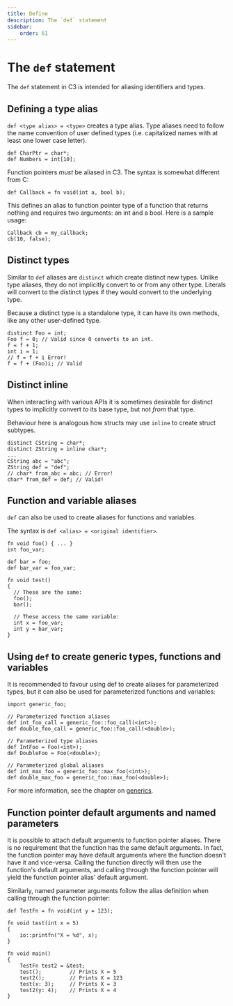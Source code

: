 ```yaml
---
title: Define
description: The `def` statement
sidebar:
    order: 61
---
```


# The `def` statement

The `def` statement in C3 is intended for aliasing identifiers and types.

## Defining a type alias

`def <type alias> = <type>` creates a type alias. Type aliases need to follow the name convention of user defined types (i.e. capitalized
names with at least one lower case letter).

```c3
def CharPtr = char*;
def Numbers = int[10];
```

Function pointers _must_ be aliased in C3. The syntax is somewhat different from C:

```c3
def Callback = fn void(int a, bool b);
```

This defines an alias to function pointer type of a function that returns nothing and requires two arguments: an int and a bool. Here is a sample usage:

```c3
Callback cb = my_callback;
cb(10, false);
```

## Distinct types

Similar to `def` aliases are `distinct` which create distinct new types. Unlike type aliases,
they do not implicitly convert to or from any other type.
Literals will convert to the distinct types if they would convert to the underlying type.

Because a distinct type is a standalone type, it can have its own methods, like any other user-defined type.

```c3
distinct Foo = int;
Foo f = 0; // Valid since 0 converts to an int.
f = f + 1;
int i = 1;
// f = f + i Error!
f = f + (Foo)i; // Valid
```

## Distinct inline

When interacting with various APIs it is sometimes desirable for distinct types to implicitly convert *to* 
its base type, but not *from* that type.

Behaviour here is analogous how structs may use `inline` to create struct subtypes.

```c3
distinct CString = char*;
distinct ZString = inline char*;
...
CString abc = "abc";
ZString def = "def";
// char* from_abc = abc; // Error!
char* from_def = def; // Valid!
```

## Function and variable aliases

`def` can also be used to create aliases for functions and variables.

The syntax is `def <alias> = <original identifier>`.

```c3
fn void foo() { ... }
int foo_var;

def bar = foo;
def bar_var = foo_var;

fn void test() 
{
  // These are the same:
  foo();
  bar();
  
  // These access the same variable:
  int x = foo_var;
  int y = bar_var;
}  
```

## Using `def` to create generic types, functions and variables

It is recommended to favour using def to create aliases for parameterized types, but it can also be used for parameterized functions and variables:

```c3
import generic_foo;

// Parameterized function aliases
def int_foo_call = generic_foo::foo_call(<int>);
def double_foo_call = generic_foo::foo_call(<double>);

// Parameterized type aliases
def IntFoo = Foo(<int>);
def DoubleFoo = Foo(<double>);

// Parameterized global aliases
def int_max_foo = generic_foo::max_foo(<int>);
def double_max_foo = generic_foo::max_foo(<double>);
```

For more information, see the chapter on [generics](/generic-programming/generics/).

## Function pointer default arguments and named parameters

It is possible to attach default arguments to function pointer aliases. There is no requirement
that the function has the same default arguments. In fact, the function pointer may have 
default arguments where the function doesn't have it and vice-versa. Calling the function
directly will then use the function's default arguments, and calling through the function pointer
will yield the function pointer alias' default argument.

Similarly, named parameter arguments follow the alias definition when calling through the 
function pointer:

```c3
def TestFn = fn void(int y = 123);

fn void test(int x = 5)
{
    io::printfn("X = %d", x);
}

fn void main()
{
    TestFn test2 = &test;
    test();         // Prints X = 5
    test2();        // Prints X = 123
    test(x: 3);     // Prints X = 3 
    test2(y: 4);    // Prints X = 4
}
```
